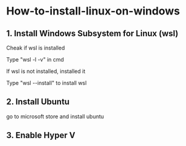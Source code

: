 # How-to-install-linux-on-windows

## 1. Install Windows Subsystem for Linux (wsl)
<p>Cheak if wsl is installed</p>
<p>Type "wsl -l -v" in cmd</p>
<p>If wsl is not installed, installed it</p>
<p>Type "wsl --install" to install wsl</p>

## 2. Install Ubuntu
<p>go to microsoft store and install ubuntu</p>

## 3. Enable Hyper V


